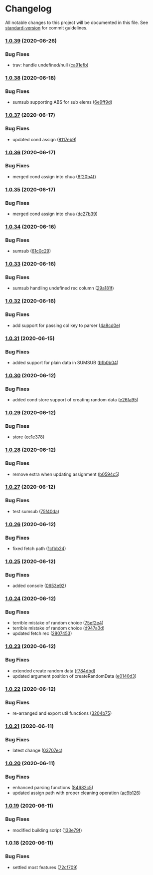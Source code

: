 # Changelog

All notable changes to this project will be documented in this file. See [standard-version](https://github.com/conventional-changelog/standard-version) for commit guidelines.

### [1.0.39](https://github.com/marvintau/tree/compare/v1.0.38...v1.0.39) (2020-06-26)


### Bug Fixes

* trav: handle undefined/null ([ca91efb](https://github.com/marvintau/tree/commit/ca91efb295db3a42111a55d1758ec15d658c3663))

### [1.0.38](https://github.com/marvintau/tree/compare/v1.0.37...v1.0.38) (2020-06-18)


### Bug Fixes

* sumsub supporting ABS for sub elems ([6e9ff9d](https://github.com/marvintau/tree/commit/6e9ff9d8fd5376a2887261e717dfcff590690891))

### [1.0.37](https://github.com/marvintau/tree/compare/v1.0.36...v1.0.37) (2020-06-17)


### Bug Fixes

* updated cond assign ([8117eb9](https://github.com/marvintau/tree/commit/8117eb9c66eb6a2808038843f8a2816fa0132ba0))

### [1.0.36](https://github.com/marvintau/tree/compare/v1.0.35...v1.0.36) (2020-06-17)


### Bug Fixes

* merged cond assign into chua ([6f20b4f](https://github.com/marvintau/tree/commit/6f20b4fbbb9a14edb336df56f8490a05cffcdf29))

### [1.0.35](https://github.com/marvintau/tree/compare/v1.0.34...v1.0.35) (2020-06-17)


### Bug Fixes

* merged cond assign into chua ([dc27b39](https://github.com/marvintau/tree/commit/dc27b3924ec2de8e335798f2280e9b3041ff8370))

### [1.0.34](https://github.com/marvintau/tree/compare/v1.0.33...v1.0.34) (2020-06-16)


### Bug Fixes

* sumsub ([61c0c29](https://github.com/marvintau/tree/commit/61c0c29062e12e4573e1bd732465fb57bd1d6a30))

### [1.0.33](https://github.com/marvintau/tree/compare/v1.0.32...v1.0.33) (2020-06-16)


### Bug Fixes

* sumsub handling undefined rec column ([29a181f](https://github.com/marvintau/tree/commit/29a181f9d9d7779f83df38ac0c2069fe1122c866))

### [1.0.32](https://github.com/marvintau/tree/compare/v1.0.31...v1.0.32) (2020-06-16)


### Bug Fixes

* add support for passing col key to parser ([4a8cd0e](https://github.com/marvintau/tree/commit/4a8cd0e6a9092519aa7fc97f6191778d4c4636ac))

### [1.0.31](https://github.com/marvintau/tree/compare/v1.0.30...v1.0.31) (2020-06-15)


### Bug Fixes

* added support for plain data in SUMSUB ([b1b0b04](https://github.com/marvintau/tree/commit/b1b0b043533d7aa26e7edaf173a6a6b93c72bde0))

### [1.0.30](https://github.com/marvintau/tree/compare/v1.0.29...v1.0.30) (2020-06-12)


### Bug Fixes

* added cond store support of creating random data ([e26fa95](https://github.com/marvintau/tree/commit/e26fa957d05acbab2b9e5882b720123b6f60d50e))

### [1.0.29](https://github.com/marvintau/tree/compare/v1.0.28...v1.0.29) (2020-06-12)


### Bug Fixes

* store ([ec1e378](https://github.com/marvintau/tree/commit/ec1e37875ca2e54f87b40b952f20313068cbe94a))

### [1.0.28](https://github.com/marvintau/tree/compare/v1.0.27...v1.0.28) (2020-06-12)


### Bug Fixes

* remove extra when updating assignment ([b0594c5](https://github.com/marvintau/tree/commit/b0594c50474158cbccfa689a41588d5476e82376))

### [1.0.27](https://github.com/marvintau/tree/compare/v1.0.26...v1.0.27) (2020-06-12)


### Bug Fixes

* test sumsub ([75f40da](https://github.com/marvintau/tree/commit/75f40daedb40f6edeb336cb0ae62fffe55e6c7be))

### [1.0.26](https://github.com/marvintau/tree/compare/v1.0.25...v1.0.26) (2020-06-12)


### Bug Fixes

* fixed fetch path ([1cfbb24](https://github.com/marvintau/tree/commit/1cfbb245d777e2ff75bfe2567918f01072820f7e))

### [1.0.25](https://github.com/marvintau/tree/compare/v1.0.24...v1.0.25) (2020-06-12)


### Bug Fixes

* added console ([0653e92](https://github.com/marvintau/tree/commit/0653e92fdc5311ef7c177cab167aecd2d9c26e14))

### [1.0.24](https://github.com/marvintau/tree/compare/v1.0.23...v1.0.24) (2020-06-12)


### Bug Fixes

* terrible mistake of random choice ([75ef2e4](https://github.com/marvintau/tree/commit/75ef2e452050885a94db8fa5b0730bc4c166d571))
* terrible mistake of random choice ([d947a3d](https://github.com/marvintau/tree/commit/d947a3d17dd0cd7f15283701acda924e7ff3633c))
* updated fetch rec ([2807453](https://github.com/marvintau/tree/commit/2807453a74ab67d532efb9bfdbf54b49f04d1e2e))

### [1.0.23](https://github.com/marvintau/tree/compare/v1.0.22...v1.0.23) (2020-06-12)


### Bug Fixes

* extended create random data ([f784dbd](https://github.com/marvintau/tree/commit/f784dbd49684fd1b1a5594a03faeb061777cf0ca))
* updated argument position of createRandomData ([e0140d3](https://github.com/marvintau/tree/commit/e0140d3eaf2c7fedbce8486b37d09fad2663b063))

### [1.0.22](https://github.com/marvintau/tree/compare/v1.0.21...v1.0.22) (2020-06-12)


### Bug Fixes

* re-arranged and export util functions ([3204b75](https://github.com/marvintau/tree/commit/3204b75e763d3e22615355f1a2a842abada41733))

### [1.0.21](https://github.com/marvintau/tree/compare/v1.0.20...v1.0.21) (2020-06-11)


### Bug Fixes

* latest change ([03707ec](https://github.com/marvintau/tree/commit/03707eccd314cea2d59c15daaf8c0494085d284c))

### [1.0.20](https://github.com/marvintau/tree/compare/v1.0.19...v1.0.20) (2020-06-11)


### Bug Fixes

* enhanced parsing functions ([84682c5](https://github.com/marvintau/tree/commit/84682c575a592dd3709caf0a51102e4cbb716bf9))
* updated assign path with proper cleaning operation ([ac9b126](https://github.com/marvintau/tree/commit/ac9b126b6537979b5275bd73985468f207da3d8f))

### [1.0.19](https://github.com/marvintau/tree/compare/v1.0.18...v1.0.19) (2020-06-11)


### Bug Fixes

* modified building script ([133e79f](https://github.com/marvintau/tree/commit/133e79ff031a0dfd452b4422c42904211c138cee))

### 1.0.18 (2020-06-11)


### Bug Fixes

* settled most features ([72cf709](https://github.com/marvintau/tree/commit/72cf7092d744ae4b9304d8eaccc7a033b8b86dc5))
